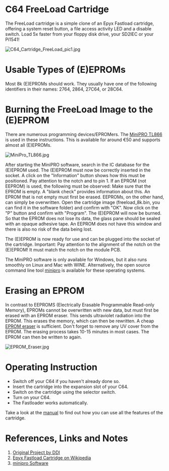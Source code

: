 # C64 FreeLoad Cartridge
The FreeLoad cartridge is a simple clone of an Epyx Fastload cartridge, offering a system reset button, a file access activity LED and a disable switch. Load 5x faster from your floppy disk drive, your SD2IEC or your Pi1541!

![C64_Cartridge_FreeLoad_pic1.jpg](https://raw.githubusercontent.com/wagiminator/C64-Collection/master/C64_Cartridge_FreeLoad/documentation/C64_Cartridge_FreeLoad_pic1.jpg)

# Usable Types of (E)EPROMs
Most 8k (E)EPROMs should work. They usually have one of the following identifiers in their names: 2764, 2864, 27C64, or 28C64.

# Burning the FreeLoad Image to the (E)EPROM 
There are numerous programming devices/EPROMers. The [MiniPRO TL866](https://aliexpress.com/wholesale?SearchText=MiniPro+TL866) is used in these instructions. This is available for around €50 and supports almost all (E)EPROMs.

![MiniPro_TL866.jpg](https://raw.githubusercontent.com/wagiminator/C64-Collection/master/C64_Cartridge_8k/documentation/MiniPro_TL866.jpg)

After starting the MiniPRO software, search in the IC database for the (E)EPROM used. The (E)EPROM must now be correctly inserted in the socket. A click on the "Information" button shows how this must be positioned. Pay attention to the notch and to pin 1. If an EPROM (not EEPROM) is used, the following must be observed: Make sure that the EPROM is empty. A "blank check" provides information about this. An EPROM that is not empty must first be erased. EEPROMs, on the other hand, can simply be overwritten. Open the cartridge image (freeload_8k.bin, you can find it in the software folder) and confirm with "OK". Now click on the "P" button and confirm with "Program". The (E)EPROM will now be burned. So that the EPROM does not lose its data, the glass pane should be sealed with an opaque adhesive tape. An EEPROM does not have this window and there is also no risk of the data being lost.

The (E)EPROM is now ready for use and can be plugged into the socket of the cartridge. Important: Pay attention to the alignment of the notch on the (E)EPROM! It must match the notch on the module PCB.

The MiniPRO software is only available for Windows, but it also runs smoothly on Linux and Mac with WINE. Alternatively, the open source command line tool [minipro](https://gitlab.com/DavidGriffith/minipro/) is available for these operating systems.

# Erasing an EPROM
In contrast to EEPROMS (Electrically Erasable Programmable Read-only Memory), EPROMs cannot be overwritten with new data, but must first be erased with an EPROM eraser. This sends ultraviolet radiation into the EPROM. This erases the memory, which can then be rewritten. A cheap [EPROM eraser](https://aliexpress.com/wholesale?SearchText=eprom+eraser) is sufficient. Don't forget to remove any UV cover from the EPROM. The erasing process takes 10-15 minutes in most cases. The EPROM can then be written to again.

![EPROM_Eraser.jpg](https://raw.githubusercontent.com/wagiminator/C64-Collection/master/C64_Cartridge_8k/documentation/EPROM_Eraser.jpg)

# Operating Instruction
- Switch off your C64 if you haven't already done so.
- Insert the cartridge into the expansion slot of your C64.
- Switch on the cartridge using the selector switch.
- Turn on your C64.
- The Fastloader works automatically.

Take a look at the [manual](https://raw.githubusercontent.com/wagiminator/C64-Collection/master/C64_Cartridge_FreeLoad/documentation/Epyx_FastLoad_Manual.pdf) to find out how you can use all the features of the cartridge.

# References, Links and Notes
1. [Original Project by DDI](http://www.sys64738.net/ddifl/ddifl.htm)
2. [Epyx Fastload Cartridge on Wikipedia](https://en.wikipedia.org/wiki/Epyx_Fast_Load)
3. [minipro Software](https://gitlab.com/DavidGriffith/minipro/)
